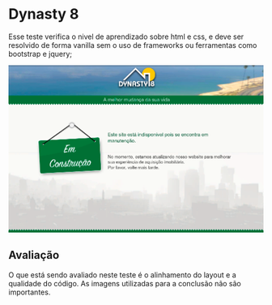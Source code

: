 # Dynasty 8

Esse teste verifica o nivel de aprendizado sobre html e css, e deve ser resolvido de forma vanilla sem o uso de frameworks ou ferramentas como bootstrap e jquery;

![Dynasty 8](./dynasty.png)

## Avaliação

O que está sendo avaliado neste teste é o alinhamento do layout e a qualidade do código. As imagens utilizadas para a conclusão não são importantes.